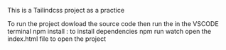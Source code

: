This is a Tailindcss project as a practice

To run the project
dowload the source code then run the in the VSCODE terminal
npm install : to install dependencies
npm run watch
open the index.html file to open the project
